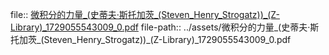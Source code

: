 file:: [微积分的力量_(史蒂夫·斯托加茨_(Steven_Henry_Strogatz))_(Z-Library)_1729055543009_0.pdf](../assets/微积分的力量_(史蒂夫·斯托加茨_(Steven_Henry_Strogatz))_(Z-Library)_1729055543009_0.pdf)
file-path:: ../assets/微积分的力量_(史蒂夫·斯托加茨_(Steven_Henry_Strogatz))_(Z-Library)_1729055543009_0.pdf
